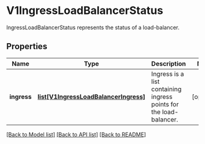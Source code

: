 # V1IngressLoadBalancerStatus

IngressLoadBalancerStatus represents the status of a load-balancer.
## Properties
Name | Type | Description | Notes
------------ | ------------- | ------------- | -------------
**ingress** | [**list[V1IngressLoadBalancerIngress]**](V1IngressLoadBalancerIngress.md) | Ingress is a list containing ingress points for the load-balancer. | [optional] 

[[Back to Model list]](../README.md#documentation-for-models) [[Back to API list]](../README.md#documentation-for-api-endpoints) [[Back to README]](../README.md)


